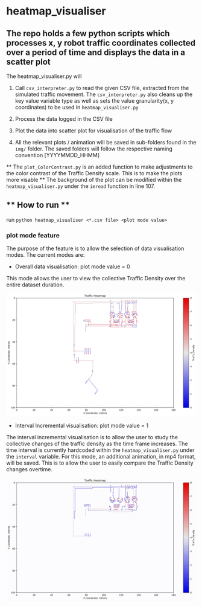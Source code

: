# heatmap_visualiser

## The repo holds a few python scripts which processes x, y robot traffic coordinates collected over a  period of time and displays the data in a scatter plot

The heatmap_visualiser.py will

1) Call `csv_interpreter.py` to read the given CSV file, extracted from the simulated traffic movement. The `csv_interpreter.py` also cleans up the key value variable type as well as sets the value granularity(x, y coordinates) to be used in `heatmap_visualiser.py`

2) Process the data logged in the CSV file

3) Plot the data into scatter plot for visualisation of the traffic flow

4) All the relevant plots / animation will be saved in sub-folders found in the `img/` folder. The saved folders will follow the respective naming convention [YYYYMMDD_HHMM]

** The `plot_ColorContrast.py` is an added function to make adjustments to the color contrast of the Traffic Density scale. This is to make the plots more visable
** The background of the plot can be modified within the `heatmap_visualiser.py` under the `imread` function in line 107.

##  ** How to run **

run `python heatmap_visualiser <*.csv file> <plot mode value>`


### plot mode feature

The purpose of the feature is to allow the selection of data visualisation modes. The current modes are:

- Overall data visualisation: plot mode value = 0

This mode allows the user to view the collective Traffic Density over the entire dataset duration. 

![](sample/heatmap_2326.png)


- Interval Incremental visualisation: plot mode value = 1

The interval incremental visualisation is to allow the user to study the collective changes of the traffic density as the time frame increases. The time interval is currently hardcoded within the `heatmap_visualiser.py` under the `interval` variable. For this mode, an additional animation, in mp4 format, will be saved. This is to allow the user to easily compare the Traffic Density changes overtime.

![](sample/heatmap_animation.gif)
